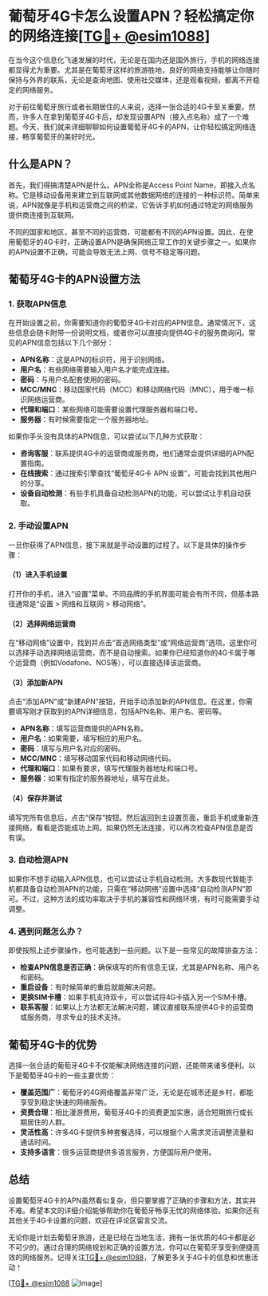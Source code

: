 # 葡萄牙4G卡怎么设置APN？轻松搞定你的网络连接[[TG💪+ @esim1088](https://t.me/s/esim1088)]

在当今这个信息化飞速发展的时代，无论是在国内还是国外旅行，手机的网络连接都显得尤为重要。尤其是在葡萄牙这样的旅游胜地，良好的网络支持能够让你随时保持与外界的联系，无论是查询地图、使用社交媒体，还是观看视频，都离不开稳定的网络服务。

对于前往葡萄牙旅行或者长期居住的人来说，选择一张合适的4G卡至关重要。然而，许多人在拿到葡萄牙4G卡后，却发现设置APN（接入点名称）成了一个难题。今天，我们就来详细聊聊如何设置葡萄牙4G卡的APN，让你轻松搞定网络连接，畅享葡萄牙的美好时光。

## 什么是APN？

首先，我们得搞清楚APN是什么。APN全称是Access Point Name，即接入点名称。它是移动设备用来建立到互联网或其他数据网络的连接的一种标识符。简单来说，APN就像是手机和运营商之间的桥梁，它告诉手机如何通过特定的网络服务提供商连接到互联网。

不同的国家和地区，甚至不同的运营商，可能都有不同的APN设置。因此，在使用葡萄牙的4G卡时，正确设置APN是确保网络正常工作的关键步骤之一。如果你的APN设置不正确，可能会导致无法上网、信号不稳定等问题。

## 葡萄牙4G卡的APN设置方法

### 1. 获取APN信息

在开始设置之前，你需要知道你的葡萄牙4G卡对应的APN信息。通常情况下，这些信息会随卡附带一份说明文档，或者你可以直接向提供4G卡的服务商询问。常见的APN信息包括以下几个部分：

- **APN名称**：这是APN的标识符，用于识别网络。
- **用户名**：有些网络需要输入用户名才能完成连接。
- **密码**：与用户名配套使用的密码。
- **MCC/MNC**：移动国家代码（MCC）和移动网络代码（MNC），用于唯一标识网络运营商。
- **代理和端口**：某些网络可能需要设置代理服务器和端口号。
- **服务器**：有时候需要指定一个服务器地址。

如果你手头没有具体的APN信息，可以尝试以下几种方式获取：

- **咨询客服**：联系提供4G卡的运营商或服务商，他们通常会提供详细的APN配置指南。
- **在线搜索**：通过搜索引擎查找“葡萄牙4G卡 APN 设置”，可能会找到其他用户的分享。
- **设备自动检测**：有些手机具备自动检测APN的功能，可以尝试让手机自动获取。

### 2. 手动设置APN

一旦你获得了APN信息，接下来就是手动设置的过程了。以下是具体的操作步骤：

#### （1）进入手机设置

打开你的手机，进入“设置”菜单。不同品牌的手机界面可能会有所不同，但基本路径通常是“设置 > 网络和互联网 > 移动网络”。

#### （2）选择网络运营商

在“移动网络”设置中，找到并点击“首选网络类型”或“网络运营商”选项。这里你可以选择手动选择网络运营商，而不是自动搜索。如果你已经知道你的4G卡属于哪个运营商（例如Vodafone、NOS等），可以直接选择该运营商。

#### （3）添加新APN

点击“添加APN”或“新建APN”按钮，开始手动添加新的APN信息。在这里，你需要填写刚才获取到的APN详细信息，包括APN名称、用户名、密码等。

- **APN名称**：填写运营商提供的APN名称。
- **用户名**：如果需要，填写相应的用户名。
- **密码**：填写与用户名对应的密码。
- **MCC/MNC**：填写移动国家代码和移动网络代码。
- **代理和端口**：如果有要求，填写代理服务器地址和端口号。
- **服务器**：如果有指定的服务器地址，填写在此处。

#### （4）保存并测试

填写完所有信息后，点击“保存”按钮。然后返回到主设置页面，重启手机或重新连接网络，看看是否能成功上网。如果仍然无法连接，可以再次检查APN信息是否有误。

### 3. 自动检测APN

如果你不想手动输入APN信息，也可以尝试让手机自动检测。大多数现代智能手机都具备自动检测APN的功能，只需在“移动网络”设置中选择“自动检测APN”即可。不过，这种方法的成功率取决于手机的兼容性和网络环境，有时可能需要手动调整。

### 4. 遇到问题怎么办？

即使按照上述步骤操作，也可能遇到一些问题。以下是一些常见的故障排查方法：

- **检查APN信息是否正确**：确保填写的所有信息无误，尤其是APN名称、用户名和密码。
- **重启设备**：有时候简单的重启就能解决问题。
- **更换SIM卡槽**：如果手机支持双卡，可以尝试将4G卡插入另一个SIM卡槽。
- **联系客服**：如果以上方法都无法解决问题，建议直接联系提供4G卡的运营商或服务商，寻求专业的技术支持。

## 葡萄牙4G卡的优势

选择一张合适的葡萄牙4G卡不仅能解决网络连接的问题，还能带来诸多便利。以下是葡萄牙4G卡的一些主要优势：

- **覆盖范围广**：葡萄牙的4G网络覆盖非常广泛，无论是在城市还是乡村，都能享受到稳定快速的网络服务。
- **资费合理**：相比漫游费用，葡萄牙4G卡的资费更加实惠，适合短期旅行或长期居住的人群。
- **灵活性高**：许多4G卡提供多种套餐选择，可以根据个人需求灵活调整流量和通话时间。
- **支持多语言**：很多运营商提供多语言服务，方便国际用户使用。

## 总结

设置葡萄牙4G卡的APN虽然看似复杂，但只要掌握了正确的步骤和方法，其实并不难。希望本文的详细介绍能够帮助你在葡萄牙畅享无忧的网络体验。如果你还有其他关于4G卡设置的问题，欢迎在评论区留言交流。

无论你是计划去葡萄牙旅游，还是已经在当地生活，拥有一张优质的4G卡都是必不可少的。通过合理的网络规划和正确的设置方法，你可以在葡萄牙享受到便捷高效的网络服务。记得关注[TG💪+ @esim1088](https://t.me/s/esim1088)，了解更多关于4G卡的信息和优惠活动！

[[TG💪+ @esim1088](https://t.me/s/esim1088) ![Image](https://i.postimg.cc/4NQfJmqS/Snipaste-2025-05-13-00-14-12.png)]